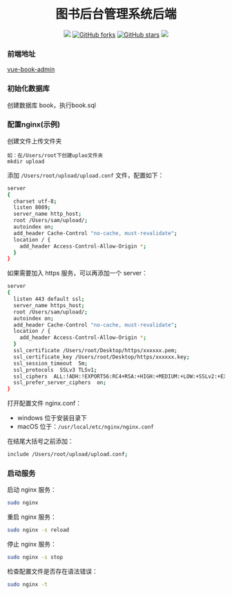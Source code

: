<h1 align="center">图书后台管理系统后端</h1>
<p align="center">
  <img src="https://img.shields.io/github/issues/duanStar/book-admin-server" />
  <a href="https://github.com/duanStar/book-admin-server/network"><img alt="GitHub forks" src="https://img.shields.io/github/forks/duanStar/book-admin-server"></a>
  <a href="https://github.com/duanStar/book-admin-server/stargazers"><img alt="GitHub stars" src="https://img.shields.io/github/stars/duanStar/book-admin-server"></a>
  <img src="https://img.shields.io/badge/build-pass-brightgreen"/>
</p>

### 前端地址
[vue-book-admin](https://github.com/duanStar/vue-book-admin)

### 初始化数据库

创建数据库 book，执行book.sql

### 配置nginx(示例)

创建文件上传文件夹

~~~
如：在/Users/root下创建uplao文件夹
mkdir upload
~~~

添加 `/Users/root/upload/upload.conf` 文件，配置如下：

```bash
server
{ 
  charset utf-8;
  listen 8089;
  server_name http_host;
  root /Users/sam/upload/;
  autoindex on;
  add_header Cache-Control "no-cache, must-revalidate";
  location / { 
    add_header Access-Control-Allow-Origin *;
  }
}
```

如果需要加入 https 服务，可以再添加一个 server：

```bash
server
{
  listen 443 default ssl;
  server_name https_host;
  root /Users/sam/upload/;
  autoindex on;
  add_header Cache-Control "no-cache, must-revalidate";
  location / {
    add_header Access-Control-Allow-Origin *;
  }
  ssl_certificate /Users/root/Desktop/https/xxxxxx.pem;
  ssl_certificate_key /Users/root/Desktop/https/xxxxxx.key;
  ssl_session_timeout  5m;
  ssl_protocols  SSLv3 TLSv1;
  ssl_ciphers  ALL:!ADH:!EXPORT56:RC4+RSA:+HIGH:+MEDIUM:+LOW:+SSLv2:+EXP;
  ssl_prefer_server_ciphers  on;
}
```

打开配置文件 nginx.conf：

- windows 位于安装目录下
- macOS 位于：`/usr/local/etc/nginx/nginx.conf`

在结尾大括号之前添加：

```bash
include /Users/root/upload/upload.conf;
```

### 启动服务

启动 nginx 服务：

```bash
sudo nginx
```

重启 nginx 服务：

```bash
sudo nginx -s reload
```

停止 nginx 服务：

```bash
sudo nginx -s stop
```

检查配置文件是否存在语法错误：

```bash
sudo nginx -t
```


